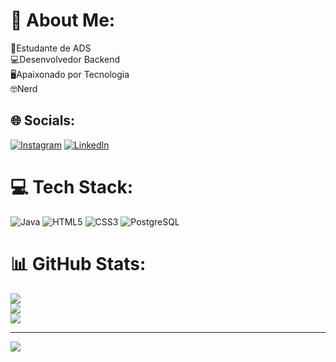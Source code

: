 # 💫 About Me:
🤖Estudante de ADS<br>💻Desenvolvedor Backend<br>🖥Apaixonado por Tecnologia <br>🤓Nerd<br>


## 🌐 Socials:
[![Instagram](https://img.shields.io/badge/Instagram-%23E4405F.svg?logo=Instagram&logoColor=white)](https://www.instagram.com/joserosajunior_/) [![LinkedIn](https://img.shields.io/badge/LinkedIn-%230077B5.svg?logo=linkedin&logoColor=white)](https://www.linkedin.com/in/jos%C3%A9-rosa-junior-94a7331a4/) 

# 💻 Tech Stack:
![Java](https://img.shields.io/badge/java-%23ED8B00.svg?style=plastic&logo=openjdk&logoColor=white) ![HTML5](https://img.shields.io/badge/html5-%23E34F26.svg?style=plastic&logo=html5&logoColor=white) ![CSS3](https://img.shields.io/badge/css3-%231572B6.svg?style=plastic&logo=css3&logoColor=white) ![PostgreSQL](https://img.shields.io/badge/PostgreSQL-316192?style=for-the-badge&logo=postgresql&logoColor=white)
# 📊 GitHub Stats:
![](https://github-readme-stats.vercel.app/api?username=joserosajunior&theme=radical&hide_border=false&include_all_commits=false&count_private=false)<br/>
![](https://github-readme-streak-stats.herokuapp.com/?user=joserosajunior&theme=radical&hide_border=false)<br/>
![](https://github-readme-stats.vercel.app/api/top-langs/?username=joserosajunior&theme=radical&hide_border=false&include_all_commits=false&count_private=false&layout=compact)

---
[![](https://visitcount.itsvg.in/api?id=joserosajunior&icon=0&color=0)](https://visitcount.itsvg.in)

<!-- Proudly created with GPRM ( https://gprm.itsvg.in ) -->
